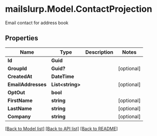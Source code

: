 # mailslurp.Model.ContactProjection
Email contact for address book

## Properties

Name | Type | Description | Notes
------------ | ------------- | ------------- | -------------
**Id** | **Guid** |  | 
**GroupId** | **Guid?** |  | [optional] 
**CreatedAt** | **DateTime** |  | 
**EmailAddresses** | **List&lt;string&gt;** |  | [optional] 
**OptOut** | **bool** |  | 
**FirstName** | **string** |  | [optional] 
**LastName** | **string** |  | [optional] 
**Company** | **string** |  | [optional] 

[[Back to Model list]](../README#documentation-for-models) [[Back to API list]](../README#documentation-for-api-endpoints) [[Back to README]](../README)


